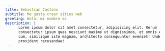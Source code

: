 ```yaml
---
title: Sebastián Castaño
subtitle: Me gusta crear sitios web
greeting: Hola! mi nombre es
description: |
      Lorem ipsum dolor sit amet consectetur, adipisicing elit. Rerum
      consectetur ipsum quas nesciunt maxime ut dignissimos, et omnis est culpa
      cum, similique iste magnam, architecto consequuntur eveniet! Unde,
      provident recusandae!
---
```

